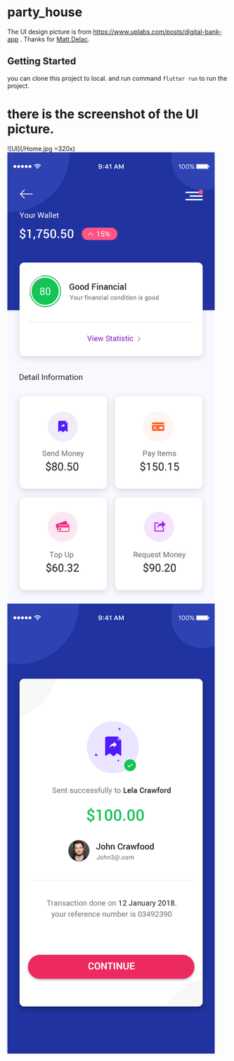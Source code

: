 # party_house
The UI design picture is from https://www.uplabs.com/posts/digital-bank-app . 
Thanks for [Matt Delac](https://www.uplabs.com/matt "Matt Delac").

## Getting Started
you can clone this project to local. and run command ```flutter run``` to run the project. 

there is the screenshot of the UI picture.
==
![UI](/Home.jpg =320x)
![UI](/Good-Financial.jpg)
![UI](/Continue.jpg)
